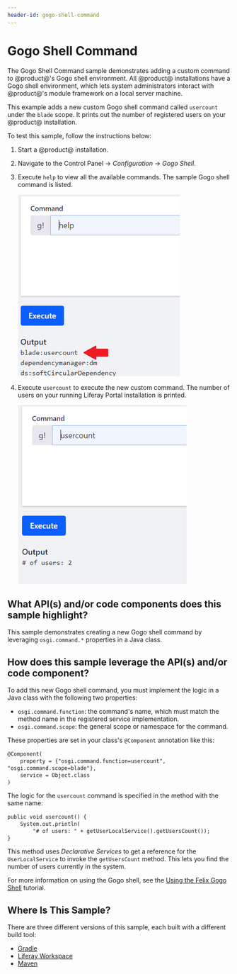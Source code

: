 ```yaml
---
header-id: gogo-shell-command
---
```


# Gogo Shell Command

The Gogo Shell Command sample demonstrates adding a custom command to
@product@'s Gogo shell environment. All @product@ installations have a Gogo
shell environment, which lets system administrators interact with @product@'s
module framework on a local server machine.

This example adds a new custom Gogo shell command called `usercount` under the
`blade` scope. It prints out the number of registered users on your @product@
installation.

To test this sample, follow the instructions below:

1.  Start a @product@ installation.
2.  Navigate to the Control Panel &rarr; *Configuration* &rarr; *Gogo Shell*.
3.  Execute `help` to view all the available commands. The sample Gogo shell
    command is listed.

    ![Figure 1: The sample Gogo shell command is listed with all the available commands.](../../../images/gogo-shell-1.png)

4.  Execute `usercount` to execute the new custom command. The number of users
    on your running Liferay Portal installation is printed.

    ![Figure 2: The outcome of executing the `usercount` command.](../../../images/gogo-shell-2.png)

## What API(s) and/or code components does this sample highlight?

This sample demonstrates creating a new Gogo shell command by leveraging
`osgi.command.*` properties in a Java class.

## How does this sample leverage the API(s) and/or code component?

To add this new Gogo shell command, you must implement the logic in a Java
class with the following two properties:

- `osgi.command.function`: the command's name, which must match the method name
   in the registered service implementation.
- `osgi.command.scope`: the general scope or namespace for the command.

These properties are set in your class's `@Component` annotation like this:

    @Component(
        property = {"osgi.command.function=usercount", "osgi.command.scope=blade"},
        service = Object.class
    )

The logic for the `usercount` command is specified in the method with the same
name:

    public void usercount() {
        System.out.println(
            "# of users: " + getUserLocalService().getUsersCount());
    }

This method uses *Declarative Services* to get a reference for the
`UserLocalService` to invoke the `getUsersCount` method. This lets you find the
number of users currently in the system.

For more information on using the Gogo shell, see the
[Using the Felix Gogo Shell](/docs/7-1/reference/-/knowledge_base/r/using-the-felix-gogo-shell)
tutorial.

## Where Is This Sample?

There are three different versions of this sample, each built with a different
build tool:

- [Gradle](https://github.com/liferay/liferay-blade-samples/tree/7.1/gradle/extensions/gogo)
- [Liferay Workspace](https://github.com/liferay/liferay-blade-samples/tree/7.1/liferay-workspace/extensions/gogo)
- [Maven](https://github.com/liferay/liferay-blade-samples/tree/7.1/maven/extensions/gogo)
